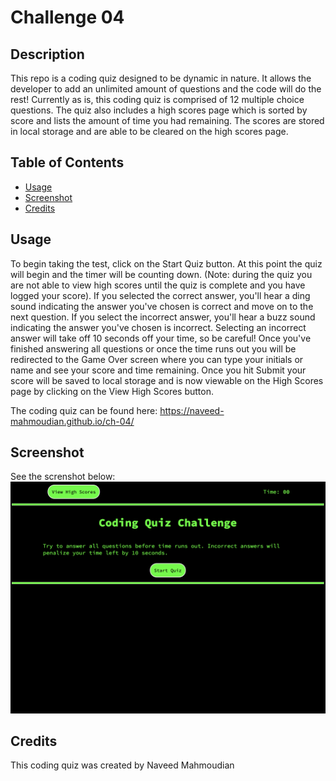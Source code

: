 # Challenge 04

## Description

This repo is a coding quiz designed to be dynamic in nature. It allows the developer to add an unlimited amount of questions and the code will do the rest! Currently as is, this coding quiz is comprised of 12 multiple choice questions. The quiz also includes a high scores page which is sorted by score and lists the amount of time you had remaining. The scores are stored in local storage and are able to be cleared on the high scores page.

## Table of Contents

- [Usage](#usage)
- [Screenshot](#screenshot)
- [Credits](#credits)

## Usage

To begin taking the test, click on the Start Quiz button. At this point the quiz will begin and the timer will be counting down. (Note: during the quiz you are not able to view high scores until the quiz is complete and you have logged your score). If you selected the correct answer, you'll hear a ding sound indicating the answer you've chosen is correct and move on to the next question. If you select the incorrect answer, you'll hear a buzz sound indicating the answer you've chosen is incorrect. Selecting an incorrect answer will take off 10 seconds off your time, so be careful! Once you've finished answering all questions or once the time runs out you will be redirected to the Game Over screen where you can type your initials or name and see your score and time remaining. Once you hit Submit your score will be saved to local storage and is now viewable on the High Scores page by clicking on the View High Scores button.

The coding quiz can be found here: https://naveed-mahmoudian.github.io/ch-04/

## Screenshot

See the screnshot below:
![Screenshot of Coding Quiz](/images/coding-quiz-screenshot.png)

## Credits

This coding quiz was created by Naveed Mahmoudian
